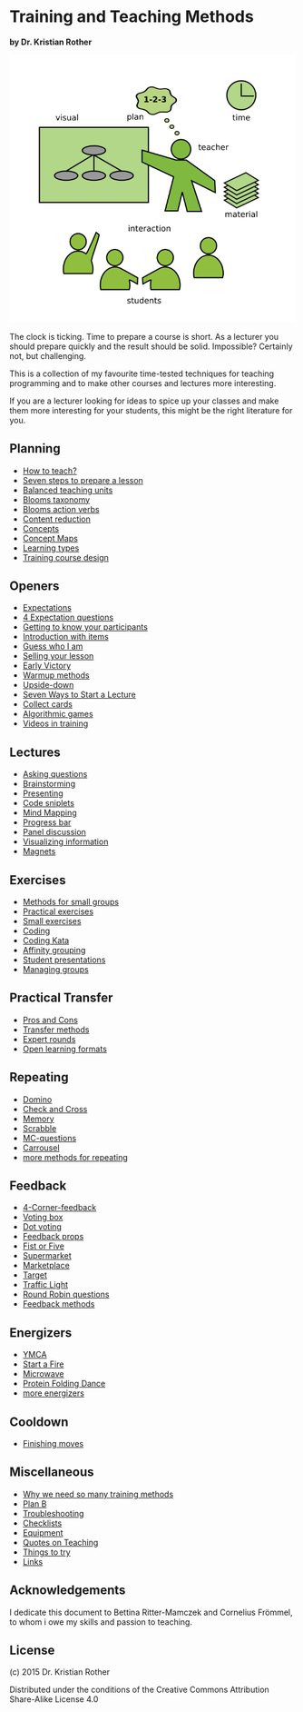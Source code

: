 
# Training and Teaching Methods

**by Dr. Kristian Rother**

![](images/teaching.png)

The clock is ticking. Time to prepare a course is short. As a lecturer you should prepare quickly and the result should be solid. Impossible? Certainly not, but challenging.

This is a collection of my favourite time-tested techniques for teaching programming and to make other courses and lectures more interesting.

If you are a lecturer looking for ideas to spice up your classes and make them more interesting for your students, this might be the right literature for you. 

## Planning

* [How to teach?](planning/how_to_teach.md)
* [Seven steps to prepare a lesson](planning/seven_steps.md)
* [Balanced teaching units](planning/balanced_lessons.md)
* [Blooms taxonomy](planning/blooms_taxonomy.md)
* [Blooms action verbs](planning/blooms_action_verbs.md)
* [Content reduction](planning/content_reduction.md)
* [Concepts](planning/concepts.md)
* [Concept Maps](planning/concept-maps.md)
* [Learning types](planning/learning_types.md)
* [Training course design](planning/training_course_design.md)

## Openers

* [Expectations](openers/collect_and_review_expectations.md)
* [4 Expectation questions](openers/4expectations.md)
* [Getting to know your participants](openers/getting_to_know.md)
* [Introduction with items](openers/prop_intro.md)
* [Guess who I am](openers/guess_who_i_am.md)
* [Selling your lesson](openers/selling_your_lesson.md)
* [Early Victory](openers/early_victory.md)
* [Warmup methods](openers/warmup.md)
* [Upside-down](openers/upside_down.md)
* [Seven Ways to Start a Lecture](openers/seven_ways_to_start.md)
* [Collect cards](openers/collect_cards_to_open_your_lesson.md)
* [Algorithmic games](openers/algorithmic_games.md)
* [Videos in training](openers/videos_in_training.md)

## Lectures

* [Asking questions](lectures/questions.md)
* [Brainstorming](lectures/brainstorming.md)
* [Presenting](lectures/presenting.md)
* [Code sniplets](lectures/code_sniplets.md)
* [Mind Mapping](lectures/mind_mapping.md)
* [Progress bar](lectures/progress_bar.md)
* [Panel discussion](lectures/panel_discussions.md)
* [Visualizing information](lectures/visuals.md)
* [Magnets](lectures/magnets.md)

## Exercises

* [Methods for small groups](lectures/small_groups.md)
* [Practical exercises](lectures/practical_exercises.md)
* [Small exercises](lectures/exercises.md)
* [Coding](lectures/coding.md)
* [Coding Kata](lectures/coding_kata.md)
* [Affinity grouping](lectures/affinity_grouping.md)
* [Student presentations](lectures/student_presentations.md)
* [Managing groups](lectures/managing_groups.md)

## Practical Transfer

* [Pros and Cons](transfer/pros_and_cons.md)
* [Transfer methods](transfer/transfer.md)
* [Expert rounds](transfer/experts.md)
* [Open learning formats](transfer/open_learning.md)

## Repeating

* [Domino](repeat/domino.md)
* [Check and Cross](repeat/check_and_cross.md)
* [Memory](repeat/memory.md)
* [Scrabble](repeat/scrabble.md)
* [MC-questions](repeat/mc_questions.md)
* [Carrousel](repeat/carrousel.md)
* [more methods for repeating](repeat/repeat.md)

## Feedback

* [4-Corner-feedback](feedback/four-corner-feedback.md)
* [Voting box](feedback/collect-feedback-voting-box.md)
* [Dot voting](feedback/dot-voting.md)
* [Feedback props](feedback/feedback_props.md)
* [Fist or Five](feedback/fist_or_five.md)
* [Supermarket](feedback/supermarket.md)
* [Marketplace](feedback/marketplace.md)
* [Target](feedback/target_feedback.md)
* [Traffic Light](feedback/traffic_light_feedback.md)
* [Round Robin questions](feedback/blitzlicht_extra.md)
* [Feedback methods](feedback/feedback_methods.md)

## Energizers

* [YMCA](energizers/ymca.md)
* [Start a Fire](energizers/start_fire.md)
* [Microwave](energizers/microwave.md)
* [Protein Folding Dance](energizers/protein_dance.md)
* [more energizers](energizers/energizers.md)

## Cooldown

* [Finishing moves](energizers/finishing_moves.md)

## Miscellaneous

* [Why we need so many training methods](misc/why_methods.md)
* [Plan B](misc/plan_b.md)
* [Troubleshooting](misc/troubleshooting.md)
* [Checklists](misc/checklists.md)
* [Equipment](misc/equipment.md)
* [Quotes on Teaching](misc/quotes_teaching.md)
* [Things to try](misc/things_to_try.md)
* [Links](misc/links.md)

## Acknowledgements

I dedicate this document to Bettina Ritter-Mamczek and Cornelius Frömmel, to whom i owe my skills and passion to teaching.

## License

(c) 2015 Dr. Kristian Rother

Distributed under the conditions of the Creative Commons Attribution Share-Alike License 4.0
